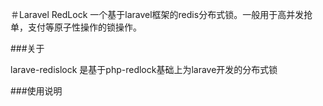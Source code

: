 ＃Laravel RedLock
一个基于laravel框架的redis分布式锁。一般用于高并发抢单，支付等原子性操作的锁操作。

###关于

larave-redislock 是基于php-redlock基础上为larave开发的分布式锁

###使用说明

